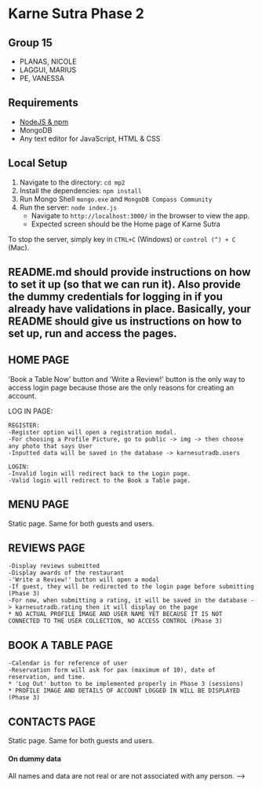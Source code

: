 # Karne Sutra Phase 2
## Group 15
* PLANAS, NICOLE
* LAGGUI, MARIUS
* PE, VANESSA

## Requirements
* [NodeJS & npm](https://www.npmjs.com/get-npm)
* MongoDB
* Any text editor for JavaScript, HTML & CSS

## Local Setup
1. Navigate to the directory: `cd mp2`
2. Install the dependencies: `npm install`
3. Run Mongo Shell `mongo.exe` and `MongoDB Compass Community`
3. Run the server: `node index.js`
    * Navigate to `http://localhost:3000/` in the browser to view the app.
    * Expected screen should be the Home page of Karne Sutra

To stop the server, simply key in `CTRL+C` (Windows) or `control (^) + C` (Mac).

## README.md should provide instructions on how to set it up (so that we can run it). Also provide the dummy credentials for logging in if you already have validations in place. Basically, your README should give us instructions on how to set up, run and access the pages.

## HOME PAGE
'Book a Table Now' button and 'Write a Review!' button is the only way to access login page because those are the only reasons for creating an account.

LOG IN PAGE:

    REGISTER:
    -Register option will open a registration modal.
    -For choosing a Profile Picture, go to public -> img -> then choose any photo that says User
    -Inputted data will be saved in the database -> karnesutradb.users

    LOGIN:
    -Invalid login will redirect back to the Login page.
    -Valid login will redirect to the Book a Table page.

## MENU PAGE
Static page. Same for both guests and users.

## REVIEWS PAGE

    -Display reviews submitted
    -Display awards of the restaurant
    -'Write a Review!' button will open a modal
    -If guest, they will be redirected to the login page before submitting (Phase 3)
    -For now, when submitting a rating, it will be saved in the database -> karnesutradb.rating then it will display on the page
    * NO ACTUAL PROFILE IMAGE AND USER NAME YET BECAUSE IT IS NOT CONNECTED TO THE USER COLLECTION, NO ACCESS CONTROL (Phase 3)

## BOOK A TABLE PAGE
    -Calendar is for reference of user
    -Reservation form will ask for pax (maximum of 10), date of reservation, and time.
    * 'Log Out' button to be implemented properly in Phase 3 (sessions)
    * PROFILE IMAGE AND DETAILS OF ACCOUNT LOGGED IN WILL BE DISPLAYED (Phase 3)

## CONTACTS PAGE
Static page. Same for both guests and users.

#### On dummy data
All names and data are not real or are not associated with any person. -->
